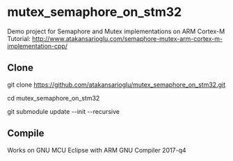 # mutex_semaphore_on_stm32
Demo project for Semaphore and Mutex implementations on ARM Cortex-M
Tutorial: http://www.atakansarioglu.com/semaphore-mutex-arm-cortex-m-implementation-cpp/

## Clone
git clone https://github.com/atakansarioglu/mutex_semaphore_on_stm32.git

cd mutex_semaphore_on_stm32

git submodule update --init --recursive

## Compile
Works on GNU MCU Eclipse with ARM GNU Compiler 2017-q4

